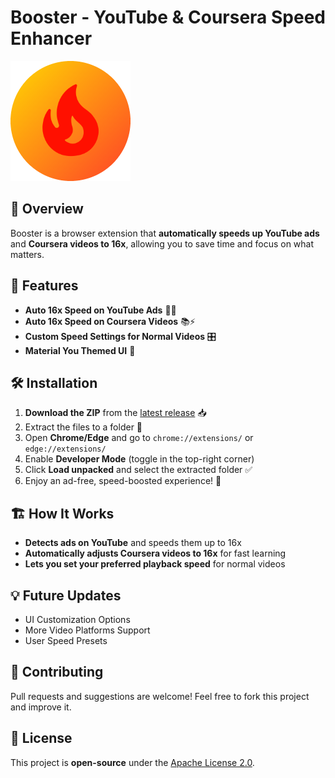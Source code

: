# Booster - YouTube & Coursera Speed Enhancer

![Booster Logo](icon-192.png)

## 🚀 Overview
Booster is a browser extension that **automatically speeds up YouTube ads** and **Coursera videos to 16x**, allowing you to save time and focus on what matters.

## 🎯 Features
- **Auto 16x Speed on YouTube Ads** 🎥🚀
- **Auto 16x Speed on Coursera Videos** 📚⚡
- **Custom Speed Settings for Normal Videos** 🎛️
- **Material You Themed UI** 🎨

## 🛠️ Installation
1. **Download the ZIP** from the [latest release](#) 📥
2. Extract the files to a folder 📂
3. Open **Chrome/Edge** and go to `chrome://extensions/` or `edge://extensions/`
4. Enable **Developer Mode** (toggle in the top-right corner)
5. Click **Load unpacked** and select the extracted folder ✅
6. Enjoy an ad-free, speed-boosted experience! 🚀

## 🏗️ How It Works
- **Detects ads on YouTube** and speeds them up to 16x
- **Automatically adjusts Coursera videos to 16x** for fast learning
- **Lets you set your preferred playback speed** for normal videos

## 💡 Future Updates
- UI Customization Options
- More Video Platforms Support
- User Speed Presets

## 🤝 Contributing
Pull requests and suggestions are welcome! Feel free to fork this project and improve it.

## 📜 License
This project is **open-source** under the [Apache License 2.0](LICENSE).

